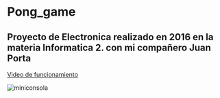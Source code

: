 # Pong_game
Proyecto de Electronica realizado en 2016
en la materia Informatica 2.
con mi compañero Juan Porta
---
[Video de funcionamiento](https://www.youtube.com/watch?v=9P0lY0uX40o)

![miniconsola](https://ibb.co/SQyMfnt)
